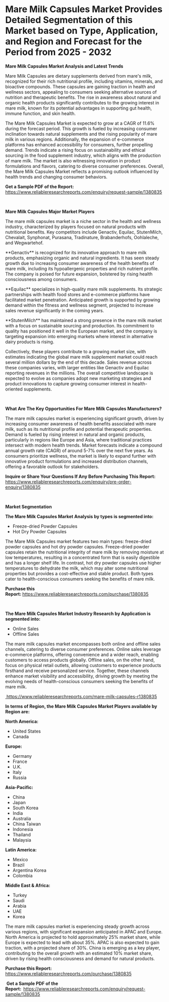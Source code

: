 <p><h1>Mare Milk Capsules Market Provides Detailed Segmentation of this Market based on Type, Application, and Region and Forecast for the Period from 2025 - 2032</h1></p><p><strong>Mare Milk Capsules Market Analysis and Latest Trends</strong></p>
<p><p>Mare Milk Capsules are dietary supplements derived from mare's milk, recognized for their rich nutritional profile, including vitamins, minerals, and bioactive compounds. These capsules are gaining traction in health and wellness sectors, appealing to consumers seeking alternative sources of nutrition and therapeutic benefits. The rise in awareness about natural and organic health products significantly contributes to the growing interest in mare milk, known for its potential advantages in supporting gut health, immune function, and skin health.</p><p>The Mare Milk Capsules Market is expected to grow at a CAGR of 11.6% during the forecast period. This growth is fueled by increasing consumer inclination towards natural supplements and the rising popularity of mare milk in various regions. Additionally, the expansion of e-commerce platforms has enhanced accessibility for consumers, further propelling demand. Trends indicate a rising focus on sustainability and ethical sourcing in the food supplement industry, which aligns with the production of mare milk. The market is also witnessing innovation in product formulations and flavors, catering to diverse consumer preferences. Overall, the Mare Milk Capsules Market reflects a promising outlook influenced by health trends and changing consumer behaviors.</p></p>
<p><strong>Get a Sample PDF of the Report:&nbsp;</strong> <a href="https://www.reliableresearchreports.com/enquiry/request-sample/1380835?utm_campaign=2269&utm_medium=2&utm_source=Github&utm_content=ia&utm_term=19042025&utm_id=mare-milk-capsules">https://www.reliableresearchreports.com/enquiry/request-sample/1380835</a></p>
<p>&nbsp;</p>
<p><strong>Mare Milk Capsules Major Market Players</strong></p>
<p><p>The mare milk capsules market is a niche sector in the health and wellness industry, characterized by players focused on natural products with nutritional benefits. Key competitors include Genactiv, Equilac, StutenMilch, Chevalait, Synphonat, Purasana, Tradinature, Brabanderhofs, Oohlaleche, and Wegwartehof.</p><p>**Genactiv** is recognized for its innovative approach to mare milk products, emphasizing organic and natural ingredients. It has seen steady growth due to increasing consumer awareness of the health benefits of mare milk, including its hypoallergenic properties and rich nutrient profile. The company is poised for future expansion, bolstered by rising health consciousness among consumers.</p><p>**Equilac** specializes in high-quality mare milk supplements. Its strategic partnerships with health food stores and e-commerce platforms have facilitated market penetration. Anticipated growth is supported by growing demand within the fitness and wellness segment, projected to increase sales revenue significantly in the coming years.</p><p>**StutenMilch** has maintained a strong presence in the mare milk market with a focus on sustainable sourcing and production. Its commitment to quality has positioned it well in the European market, and the company is targeting expansion into emerging markets where interest in alternative dairy products is rising.</p><p>Collectively, these players contribute to a growing market size, with estimates indicating the global mare milk supplement market could reach several million dollars by the end of this decade. Sales revenue across these companies varies, with larger entities like Genactiv and Equilac reporting revenues in the millions. The overall competitive landscape is expected to evolve as companies adopt new marketing strategies and product innovations to capture growing consumer interest in health-oriented supplements.</p></p>
<p>&nbsp;</p>
<p><strong>What Are The Key Opportunities For Mare Milk Capsules Manufacturers?</strong></p>
<p><p>The mare milk capsules market is experiencing significant growth, driven by increasing consumer awareness of health benefits associated with mare milk, such as its nutritional profile and potential therapeutic properties. Demand is fueled by rising interest in natural and organic products, particularly in regions like Europe and Asia, where traditional practices intersect with modern health trends. Market forecasts indicate a compound annual growth rate (CAGR) of around 5-7% over the next five years. As consumers prioritize wellness, the market is likely to expand further with innovative product formulations and increased distribution channels, offering a favorable outlook for stakeholders.</p></p>
<p><strong>Inquire or Share Your Questions If Any Before Purchasing This Report:</strong> <a href="https://www.reliableresearchreports.com/enquiry/pre-order-enquiry/1380835?utm_campaign=2269&utm_medium=2&utm_source=Github&utm_content=ia&utm_term=19042025&utm_id=mare-milk-capsules">https://www.reliableresearchreports.com/enquiry/pre-order-enquiry/1380835</a></p>
<p>&nbsp;</p>
<p><strong>Market Segmentation</strong></p>
<p><strong>The Mare Milk Capsules Market Analysis by types is segmented into:</strong></p>
<p><ul><li>Freeze-dried Powder Capsules</li><li>Hot Dry Powder Capsules</li></ul></p>
<p><p>The Mare Milk Capsules market features two main types: freeze-dried powder capsules and hot dry powder capsules. Freeze-dried powder capsules retain the nutritional integrity of mare milk by removing moisture at low temperatures, resulting in a concentrated form that is easily digestible and has a longer shelf life. In contrast, hot dry powder capsules use higher temperatures to dehydrate the milk, which may alter some nutritional properties but provides a cost-effective and stable product. Both types cater to health-conscious consumers seeking the benefits of mare milk.</p></p>
<p><strong>Purchase this Report:&nbsp;</strong><a href="https://www.reliableresearchreports.com/purchase/1380835?utm_campaign=2269&utm_medium=2&utm_source=Github&utm_content=ia&utm_term=19042025&utm_id=mare-milk-capsules">https://www.reliableresearchreports.com/purchase/1380835</a></p>
<p>&nbsp;</p>
<p><strong>The Mare Milk Capsules Market Industry Research by Application is segmented into:</strong></p>
<p><ul><li>Online Sales</li><li>Offline Sales</li></ul></p>
<p><p>The mare milk capsules market encompasses both online and offline sales channels, catering to diverse consumer preferences. Online sales leverage e-commerce platforms, offering convenience and a wider reach, enabling customers to access products globally. Offline sales, on the other hand, focus on physical retail outlets, allowing customers to experience products firsthand and receive personalized service. Together, these channels enhance market visibility and accessibility, driving growth by meeting the evolving needs of health-conscious consumers seeking the benefits of mare milk.</p></p>
<p><a href="https://www.reliableresearchreports.com/mare-milk-capsules-r1380835?utm_campaign=2269&utm_medium=2&utm_source=Github&utm_content=ia&utm_term=19042025&utm_id=mare-milk-capsules">&nbsp;https://www.reliableresearchreports.com/mare-milk-capsules-r1380835</a></p>
<p><strong>In terms of Region, the Mare Milk Capsules Market Players available by Region are:</strong></p>
<p>
    <p> <strong> North America: </strong>
        <ul>
            <li>United States</li>
            <li>Canada</li>
        </ul>
        </p> 
    <p> <strong> Europe: </strong>
        <ul>
            <li>Germany</li>
            <li>France</li>
            <li>U.K.</li>
            <li>Italy</li>
            <li>Russia</li>
        </ul>
        </p> 
    <p> <strong> Asia-Pacific: </strong>
        <ul>
            <li>China</li>
            <li>Japan</li>
            <li>South Korea</li>
            <li>India</li>
            <li>Australia</li>
            <li>China Taiwan</li>
            <li>Indonesia</li>
            <li>Thailand</li>
            <li>Malaysia</li>
        </ul>
        </p> 
    <p> <strong> Latin America: </strong>
        <ul>
            <li>Mexico</li>
            <li>Brazil</li>
            <li>Argentina Korea</li>
            <li>Colombia</li>
        </ul>
        </p> 
    <p> <strong> Middle East & Africa: </strong>
        <ul>
            <li>Turkey</li>
            <li>Saudi</li>
            <li>Arabia</li>
            <li>UAE</li>
            <li>Korea</li>
        </ul>
    </p>
    </p>
<p><p>The mare milk capsules market is experiencing steady growth across various regions, with significant expansion anticipated in APAC and Europe. North America is projected to hold approximately 25% market share, while Europe is expected to lead with about 35%. APAC is also expected to gain traction, with a projected share of 30%. China is emerging as a key player, contributing to the overall growth with an estimated 10% market share, driven by rising health consciousness and demand for natural products.</p></p>
<p><strong>Purchase this Report: </strong><a href="https://www.reliableresearchreports.com/purchase/1380835?utm_campaign=2269&utm_medium=2&utm_source=Github&utm_content=ia&utm_term=19042025&utm_id=mare-milk-capsules">https://www.reliableresearchreports.com/purchase/1380835</a></p>
<p>&nbsp;<strong>Get a Sample PDF of the Report:&nbsp;&nbsp;</strong><a href="https://www.reliableresearchreports.com/enquiry/request-sample/1380835?utm_campaign=2269&utm_medium=2&utm_source=Github&utm_content=ia&utm_term=19042025&utm_id=mare-milk-capsules">https://www.reliableresearchreports.com/enquiry/request-sample/1380835</a></p>
<p><strong></strong></p>
<p><p></p><p></p><p></p></p>